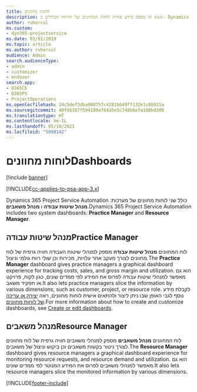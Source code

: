 ```yaml
---
title: לוחות מחוונים
description: נושא זה מספק מידע אודות לוחות המחוונים של הדיווח הכלולים ב- Dynamics 365 Project Service Automation.
author: ruhercul
ms.custom:
- dyn365-projectservice
ms.date: 03/01/2019
ms.topic: article
ms.author: ruhercul
audience: Admin
search.audienceType:
- admin
- customizer
- enduser
search.app:
- D365CE
- D365PS
- ProjectOperations
ms.openlocfilehash: 24c5def3dba980757c4281b649ff132e1c86915a
ms.sourcegitcommit: 40f68387f594180af64a5e5c748b6efa188bd300
ms.translationtype: HT
ms.contentlocale: he-IL
ms.lasthandoff: 05/10/2021
ms.locfileid: "5998142"
---
```

# <a name="dashboards"></a><span data-ttu-id="94e74-103">לוחות מחוונים</span><span class="sxs-lookup"><span data-stu-id="94e74-103">Dashboards</span></span>

[!include [banner](../includes/psa-now-project-operations.md)]

[!INCLUDE[cc-applies-to-psa-app-3.x](../includes/cc-applies-to-psa-app-3x.md)]

<span data-ttu-id="94e74-104">Dynamics 365 Project Service Automation כולל שני לוחות מחוונים של מערכות: **מנהל שיטות עבודה** ו **מנהל משאבים**.</span><span class="sxs-lookup"><span data-stu-id="94e74-104">Dynamics 365 Project Service Automation includes two system dashboards: **Practice Manager** and **Resource Manager**.</span></span>

## <a name="practice-manager"></a><span data-ttu-id="94e74-105">מנהל שיטות עבודה</span><span class="sxs-lookup"><span data-stu-id="94e74-105">Practice Manager</span></span> 

<span data-ttu-id="94e74-106">לוח המחוונים **מנהל שיטות עבודה** מספק למנהלי שיטות העבודה חוויה גרפית של לוח מחוונים לצורך מעקב אחר עלויות, מכירות וכן שולי רווח גולמי וניצול.</span><span class="sxs-lookup"><span data-stu-id="94e74-106">The **Practice Manager** dashboard gives practice managers a graphical dashboard experience for tracking costs, sales, and gross margin and utilization.</span></span> <span data-ttu-id="94e74-107">הוא גם מאפשר למנהלי שיטות עבודה לפרוס את המידע לפי ממדים שונים, כגון לקוח, פרויקט או תפקיד משאב.</span><span class="sxs-lookup"><span data-stu-id="94e74-107">It also lets practice managers slice the information by various dimensions, such as customer, project, or resource role.</span></span> <span data-ttu-id="94e74-108">לקבלת מידע נוסף לגבי האופן שבו ניתן ליצור ולהתאים אישית לוחות מחוונים, ראה [יצירה או עריכה של לוחות מחוונים](/dynamics365/customerengagement/on-premises/customize/create-edit-dashboards).</span><span class="sxs-lookup"><span data-stu-id="94e74-108">For more information about how to create and customize dashboards, see [Create or edit dashboards](/dynamics365/customerengagement/on-premises/customize/create-edit-dashboards).</span></span>

## <a name="resource-manager"></a><span data-ttu-id="94e74-109">מנהל משאבים</span><span class="sxs-lookup"><span data-stu-id="94e74-109">Resource Manager</span></span> 

<span data-ttu-id="94e74-110">לוח המחוונים **מנהל משאבים** מספק למנהלי משאבים חוויה גרפית של לוח מחוונים לצורך ניטור בקשות משאבים וכן ביקוש וניצול של משאבים.</span><span class="sxs-lookup"><span data-stu-id="94e74-110">The **Resource Manager** dashboard gives resource managers a graphical dashboard experience for monitoring resource requests, and resource demand and utilization.</span></span> <span data-ttu-id="94e74-111">הוא גם מאפשר למנהלי משאבים לפרוס את המידע המנוטר לפי ממדים שונים.</span><span class="sxs-lookup"><span data-stu-id="94e74-111">It also lets resource managers slice the monitored information by various dimensions.</span></span>


[!INCLUDE[footer-include](../includes/footer-banner.md)]